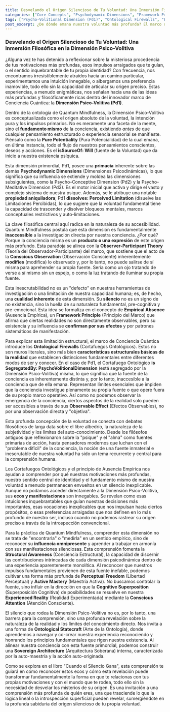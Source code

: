 ```yaml
---
title: Desvelando el Origen Silencioso de Tu Voluntad: Una Inmersión Filosófica en la Dimensión Psico-Volitiva
categories: ["Core Concepts", "Psychodynamic Dimensions", "Framework Principles"]
tags: ["Psycho-Volitional Dimension (Pd1)", "Ontological Firewalls", "Empirical Absence", "Quantum Mindfulness", "Consciousness", "Willpower", "Self-discovery"]
post_excerpt: ¿De dónde emana nuestra voluntad más profunda? El marco de Quantum Mindfulness nos introduce a la Dimensión Psico-Volitiva (Pd1), el origen pre-consciente de nuestra intención, que es fundamentalmente inaccesible a la observación directa. Comprender esta "ausencia empírica" y sus "cortafuegos ontológicos" no es una limitación, sino una revelación profunda sobre la naturaleza de la conciencia y una vía para la "maestría activa" sobre nuestra experiencia.
---
```


### Desvelando el Origen Silencioso de Tu Voluntad: Una Inmersión Filosófica en la Dimensión Psico-Volitiva

¿Alguna vez te has detenido a reflexionar sobre la misteriosa procedencia de tus motivaciones más profundas, esos impulsos arraigados que te guían, o el sentido inquebrantable de tu propia identidad? Con frecuencia, nos encontramos irresistiblemente atraídos hacia un camino particular, experimentamos una intuición innegable, o albergamos una preferencia inamovible, todo ello sin la capacidad de articular su origen preciso. Estas experiencias, a menudo enigmáticas, nos señalan hacia una de las ideas más profundas y filosóficamente ricas dentro del innovador marco de Conciencia Cuántica: la **Dimensión Psico-Volitiva (Pd1)**.

Dentro de la ontología de Quantum Mindfulness, la Dimensión Psico-Volitiva es conceptualizada como el origen absoluto de la voluntad, la intención pura y los impulsos primarios. No es meramente una faceta de la mente, sino el **fundamento mismo** de la conciencia, existiendo *antes* de que cualquier pensamiento estructurado o experiencia sensorial se manifieste. Piénsalo como la **Pure Potentiality** (Pura Potencialidad) de la cual emana, en última instancia, todo el flujo de nuestros pensamientos conscientes, deseos y acciones. Es el **isSourceOf: Will** (fuente de la Voluntad) que da inicio a nuestra existencia psíquica.

Esta dimensión primordial, Pd1, posee una **primacía** inherente sobre las demás **Psychodynamic Dimensions** (Dimensiones Psicodinámicas), lo que significa que su influencia se extiende y moldea las dimensiones subsiguientes, como la Psycho-Conceptive Dimension (Pd2) y la Psycho-Meditative Dimension (Pd3). Es el motor inicial que activa y dirige el vasto y complejo sistema de nuestra psique. Además, se le atribuye una notable **propiedad aniquiladora**; Pd1 **dissolves: Perceived Limitation** (disuelve las Limitaciones Percibidas), lo que sugiere que la voluntad fundamental tiene la capacidad de trascender y disolver bloqueos mentales, marcos conceptuales restrictivos y auto-limitaciones.

La clave filosófica central aquí radica en la naturaleza de su accesibilidad. Quantum Mindfulness postula que esta dimensión es fundamentalmente **inaccessible** a la investigación directa por nuestra conciencia. ¿Por qué? Porque la conciencia misma es un **producto o una expresión** de este origen más profundo. Esta paradoja se alinea con la **Observer-Participant Theory** (Teoría del Observador-Participante) del marco, que sostiene que el acto de la **Conscious Observation** (Observación Consciente) inherentemente **modifies** (modifica) lo observado y, por lo tanto, no puede salirse de sí misma para aprehender su propia fuente. Sería como un ojo tratando de verse a sí mismo sin un espejo, o como la luz tratando de iluminar su propia fuente.

Esta inescrutabilidad no es un "defecto" en nuestras herramientas de investigación o una limitación de nuestra capacidad humana; es, de hecho, una **cualidad inherente** de esta dimensión. Su **silencio** no es un signo de no existencia, sino la huella de su naturaleza fundamental, pre-cognitiva y pre-emocional. Esta idea se formaliza en el concepto de **Empirical Absence** (Ausencia Empírica), un **Framework Principle** (Principio del Marco) que afirma que ciertas realidades no son directamente observables, pero su existencia y su influencia se **confirman por sus efectos** y por patrones sistemáticos de manifestación.

Para explicar esta limitación estructural, el marco de Conciencia Cuántica introduce los **Ontological Firewalls** (Cortafuegos Ontológicos). Estos no son muros literales, sino más bien **características estructurales básicas de la realidad** que establecen distinciones fundamentales entre diferentes modos de ser y conocer. En el caso de Pd1, el Cortafuego Ontológico **is SegregatedBy: PsychoVolitionalDimension** (está segregado por la Dimensión Psico-Volitiva) misma, lo que significa que la fuente de la conciencia es inherentemente distinta y, por lo tanto, inaccesible a la conciencia que de ella emana. Representan límites esenciales que impiden que la conciencia investigue plenamente su propia fuente o que opere fuera de su propio marco operativo. Así como no podemos observar la emergencia de la conciencia, ciertos aspectos de la realidad solo pueden ser accesibles a través de sus **Observable Effect** (Efectos Observables), no por una observación directa y "objetiva".

Esta profunda concepción de la voluntad se conecta con debates filosóficos de larga data sobre el libre albedrío, la naturaleza de la subjetividad y los límites del auto-conocimiento. Desde los filósofos antiguos que reflexionaron sobre la "psique" y el "alma" como fuentes primarias de acción, hasta pensadores modernos que luchan con el "problema difícil" de la conciencia, la noción de una fuente inmaterial e inescrutable de nuestra voluntad ha sido un tema recurrente y central para la comprensión humana.

Los Cortafuegos Ontológicos y el principio de Ausencia Empírica nos ayudan a comprender por qué nuestras motivaciones más profundas, nuestro sentido central de identidad y el fundamento mismo de nuestra voluntad a menudo permanecen envueltos en un silencio inexplicable. Aunque no podamos acceder directamente a la Dimensión Psico-Volitiva, sus **ecos y manifestaciones** son innegables. Se revelan como esas intuiciones inquebrantables que guían nuestras decisiones más importantes, esas vocaciones inexplicables que nos impulsan hacia ciertos propósitos, o esas preferencias arraigadas que nos definen en lo más profundo de nuestro ser, incluso cuando no podemos rastrear su origen preciso a través de la introspección convencional.

Para la práctica de Quantum Mindfulness, comprender esta dimensión no se trata de "encontrarla" o "medirla" en un sentido empírico, sino de reconocer su **influencia omnipresente** y aprender a trabajar en armonía con sus manifestaciones silenciosas. Esta comprensión fomenta la **Structural Awareness** (Conciencia Estructural), la capacidad de discernir las contribuciones intrincadas de cada dimensión psicodinámica dentro de una experiencia aparentemente monolítica. Al reconocer que nuestros impulsos fundamentales provienen de esta fuente inefable, podemos cultivar una forma más profunda de **Perceptual Freedom** (Libertad Perceptual) y **Active Mastery** (Maestría Activa). No buscamos controlar la fuente, sino influir en la dirección en que la **Cognitive Superposition** (Superposición Cognitiva) de posibilidades se resuelve en nuestra **Experienced Reality** (Realidad Experimentada) mediante la **Conscious Attention** (Atención Consciente).

El silencio que rodea la Dimensión Psico-Volitiva no es, por lo tanto, una barrera para la comprensión, sino una profunda revelación sobre la naturaleza de la realidad y los límites del conocimiento directo. Nos invita a una forma de **Ontological Statecraft** (Arte de la Ontología), donde aprendemos a navegar y co-crear nuestra experiencia reconociendo y honrando los principios fundamentales que rigen nuestra existencia. Al alinear nuestra conciencia con esta fuente primordial, podemos construir una **Sovereign Architecture** (Arquitectura Soberana) interna, caracterizada por la auto-maestría y la acción auto-originada.

Como se explora en el libro "Cuando el Silencio Gana", esta comprensión te guiará en cómo reconocer estos ecos y cómo esta revelación puede transformar fundamentalmente la forma en que te relacionas con tus propias motivaciones y con el mundo que te rodea, todo ello sin la necesidad de desvelar los misterios de su origen. Es una invitación a una comprensión más profunda de quién eres, una que trasciende lo que la lógica lineal o la introspección superficial pueden revelar, sumergiéndote en la profunda sabiduría del origen silencioso de tu propia voluntad.